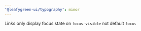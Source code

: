```yaml
---
'@leafygreen-ui/typography': minor
---
```


Links only display focus state on `focus-visible` not default `focus`
